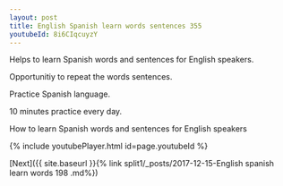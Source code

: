 ```yaml
---
layout: post
title: English Spanish learn words sentences 355 
youtubeId: 8i6CIqcuyzY
---
```

 
 
Helps to learn Spanish words and sentences for English speakers.

Opportunitiy to repeat the words sentences. 

Practice Spanish language. 
 
10 minutes practice every day. 
 
How to learn Spanish words and sentences for English speakers 
 
{% include youtubePlayer.html id=page.youtubeId %}
 
 
[Next]({{ site.baseurl }}{% link  split1/_posts/2017-12-15-English spanish learn words 198 .md%})
 

